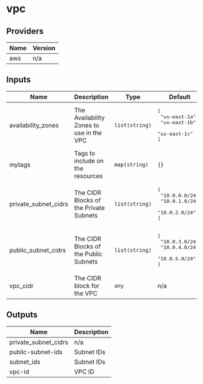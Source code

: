 # vpc

<!-- BEGINNING OF PRE-COMMIT-TERRAFORM DOCS HOOK -->
## Providers

| Name | Version |
|------|---------|
| aws | n/a |

## Inputs

| Name | Description | Type | Default | Required |
|------|-------------|------|---------|:-----:|
| availability\_zones | The Availability Zones to use in the VPC | `list(string)` | <pre>[<br>  "us-east-1a",<br>  "us-east-1b",<br>  "us-east-1c"<br>]</pre> | no |
| mytags | Tags to include on the resources | `map(string)` | `{}` | no |
| private\_subnet\_cidrs | The CIDR Blocks of the Private Subnets | `list(string)` | <pre>[<br>  "10.0.0.0/24",<br>  "10.0.1.0/24",<br>  "10.0.2.0/24"<br>]</pre> | no |
| public\_subnet\_cidrs | The CIDR Blocks of the Public Subnets | `list(string)` | <pre>[<br>  "10.0.3.0/24",<br>  "10.0.4.0/24",<br>  "10.0.5.0/24"<br>]</pre> | no |
| vpc\_cidr | The CIDR block for the VPC | `any` | n/a | yes |

## Outputs

| Name | Description |
|------|-------------|
| private\_subnet\_cidrs | n/a |
| public-subnet-ids | Subnet IDs |
| subnet\_ids | Subnet IDs |
| vpc-id | VPC ID |

<!-- END OF PRE-COMMIT-TERRAFORM DOCS HOOK -->

